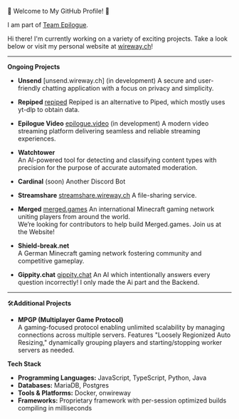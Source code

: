 🌟 Welcome to My GitHub Profile! 🌟  

I am part of [Team Epilogue](https://epilogue.team).

Hi there! I'm currently working on a variety of exciting projects. Take a look below or visit my personal website at [wireway.ch](https://wireway.ch)!

---

**Ongoing Projects**  

- **Unsend**  [unsend.wireway.ch] (in development)
  A secure and user-friendly chatting application with a focus on privacy and simplicity.

- **Repiped**   [repiped](https://git.eplg.services/obvtiger/repiped)
  Repiped is an alternative to Piped, which mostly uses yt-dlp to obtain data.  

- **Epilogue Video**  [epilogue.video](https://epilogue.video) (in development)
  A modern video streaming platform delivering seamless and reliable streaming experiences.  

- **Watchtower**  
  An AI-powered tool for detecting and classifying content types with precision for the purpose of accurate automated moderation.

- **Cardinal** (soon)
  Another Discord Bot

- **Streamshare**  [streamshare.wireway.ch](https://streamshare.wireway.ch)
  A file-sharing service.

- **Merged**  [merged.games](https://merged.games)
  An international Minecraft gaming network uniting players from around the world.  
  We’re looking for contributors to help build Merged.games. Join us at the Website!

- **Shield-break.net**  
  A German Minecraft gaming network fostering community and competitive gameplay.  

- **Gippity.chat**  [gippity.chat](https://gippity.chat)
  An AI which intentionally answers every question incorrectly! I only made the Ai part and the Backend.

---

🛠**Additional Projects**  

- **MPGP (Multiplayer Game Protocol)**  
  A gaming-focused protocol enabling unlimited scalability by managing connections across multiple servers. Features "Loosely Regionized Auto Resizing," dynamically grouping players and starting/stopping worker servers as needed.

**Tech Stack**  

- **Programming Languages:** JavaScript, TypeScript, Python, Java
- **Databases:** MariaDB, Postgres
- **Tools & Platforms:** Docker, onwireway
- **Frameworks:** Proprietary framework with per-session optimized builds compiling in milliseconds
